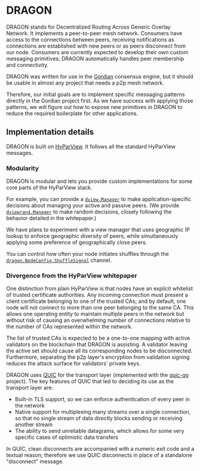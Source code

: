 # DRAGON

DRAGON stands for Decentralized Routing Across Generic Overlay Network.
It implements a peer-to-peer mesh network.
Consumers have access to the connections between peers,
receiving notifications as connections are established with new peers
or as peers disconnect from our node.
Consumers are currently expected to develop their own custom messaging primitives;
DRAGON automatically handles peer membership and connectivity.

DRAGON was written for use in the
[Gordian](https://github.com/gordian-engine/gordian/") consensus engine,
but it should be usable in almost any project that needs a p2p mesh network.

Therefore, our initial goals are to implement specific messaging patterns
directly in the Gordian project first.
As we have success with applying those patterns,
we will figure out how to expose new primitives in DRAGON
to reduce the required boilerplate for other applications.

## Implementation details

DRAGON is built on [HyParView](https://asc.di.fct.unl.pt/~jleitao/pdf/dsn07-leitao.pdf).
It follows all the standard HyParView messages.

### Modularity

DRAGON is modular and lets you provide custom implementations
for some core parts of the HyParView stack.

For example, you can provide a
[`dview.Manager`](https://pkg.go.dev/github.com/gordian-engine/dragon/dview#Manager)
to make application-specific decisions about managing
your active and passive peers.
(We provide
[`dviewrand.Manager`](https://pkg.go.dev/github.com/gordian-engine/dragon/dview/dviewrand#Manager)
to make random decisions, closely following the behavior
detailed in the whitepaper.)

We have plans to experiment with a view manager that uses
geographic IP lookup to enforce geographic diversity of peers,
while simultaneously applying some preference of geographically close peers.

You can control how often your node initiates shuffles through the
[`dragon.NodeConfig.ShuffleSignal`](https://pkg.go.dev/github.com/gordian-engine/dragon/#NodeConfig)
channel.

### Divergence from the HyParView whitepaper

One distinction from plain HyParView is
that nodes have an explicit whitelist of trusted certificate authorities.
Any incoming connection must present a client certificate
belonging to one of the trusted CAs;
and by default, one node will not connect to more than one peer
belonging to the same CA.
This allows one operating entity to maintain multiple peers in the network
but without risk of causing an overwhelming number of connections
relative to the number of CAs represented within the network.

The list of trusted CAs is expected to be a one-to-one mapping
with active validators on the blockchain that DRAGON is assisting.
A validator leaving the active set should cause all its corresponding nodes to be disconnected.
Furthermore, separating the p2p layer's encryption from validation signing
reduces the attack surface for validators' private keys.

DRAGON uses [QUIC](https://quicwg.org/) for the transport layer
(implemented with the [quic-go](https://github.com/quic-go/quic-go) project).
The key features of QUIC that led to deciding its use as the transport layer are:

- Built-in TLS support, so we can enforce authentication of every peer in the network
- Native support for multiplexing many streams over a single connection,
  so that no single stream of data directly blocks sending or receiving another stream
- The ability to send unreliable datagrams,
  which allows for some very specific cases of optimistic data transfers

In QUIC, clean disconnects are accompanied with
a numeric exit code and a textual reason; 
therefore we use QUIC disconnects in place of a standalone "disconnect" message.
